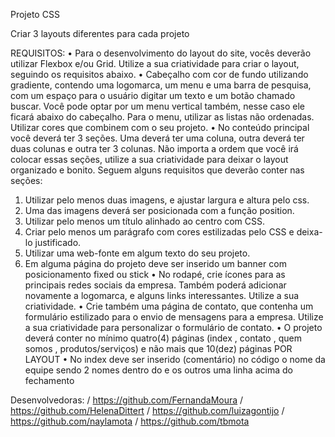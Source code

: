 Projeto CSS

Criar 3 layouts diferentes para cada projeto

REQUISITOS:
• Para o desenvolvimento do layout do site, vocês deverão utilizar Flexbox e/ou Grid. Utilize a sua criatividade para criar o layout, seguindo os requisitos abaixo.
• Cabeçalho com cor de fundo utilizando gradiente, contendo uma logomarca, um menu e uma barra de pesquisa, com um espaço para o usuário digitar um texto e um botão chamado buscar. Você pode optar por um menu vertical também, nesse caso ele ficará abaixo do cabeçalho. Para o menu, utilizar as listas não ordenadas. Utilizar cores que combinem com o seu projeto.
• No conteúdo principal você deverá ter 3 seções. Uma deverá ter uma coluna, outra deverá ter duas colunas e outra ter 3 colunas. Não importa a ordem que você irá colocar essas seções, utilize a sua criatividade para deixar o layout organizado e bonito.
Seguem alguns requisitos que deverão conter nas seções:
1. Utilizar pelo menos duas imagens, e ajustar largura e altura pelo css.
2. Uma das imagens deverá ser posicionada com a função position.
3. Utilizar pelo menos um título alinhado ao centro com CSS.
4. Criar pelo menos um parágrafo com cores estilizadas pelo CSS e deixa-lo justificado.
5. Utilizar uma web-fonte em algum texto do seu projeto.
6. Em alguma página do projeto deve ser inserido um banner com posicionamento fixed ou stick
• No rodapé, crie ícones para as principais redes sociais da empresa. Também poderá adicionar novamente a logomarca, e alguns links interessantes. Utilize a sua criatividade.
• Crie também uma página de contato, que contenha um formulário estilizado para o envio de mensagens para a empresa. Utilize a sua criatividade para personalizar o formulário de contato.
• O projeto deverá conter no mínimo quatro(4) páginas (index , contato , quem somos , produtos/serviços) e não mais que 10(dez) páginas POR LAYOUT
• No index deve ser inserido (comentário) no código o nome da equipe sendo 2 nomes dentro do <head> e os outros uma linha acima do fechamento </html>

Desenvolvedoras: / https://github.com/FernandaMoura / https://github.com/HelenaDittert / https://github.com/luizagontijo / https://github.com/naylamota / https://github.com/tbmota